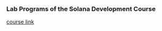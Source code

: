 ### Lab Programs of the Solana Development Course 

[course link](https://www.soldev.app/course/getting-started)
